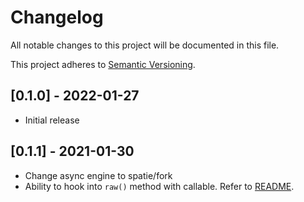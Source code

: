 # Changelog
All notable changes to this project will be documented in this file.

This project adheres to [Semantic Versioning](https://semver.org/spec/v2.0.0.html).

## [0.1.0] - 2022-01-27
- Initial release

## [0.1.1] - 2021-01-30
- Change async engine to spatie/fork
- Ability to hook into `raw()` method with callable. Refer to [README](README.md).